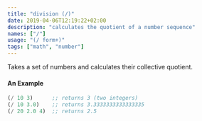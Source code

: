 ```yaml
---
title: "division (/)"
date: 2019-04-06T12:19:22+02:00
description: "calculates the quotient of a number sequence"
names: ["/"]
usage: "(/ form+)"
tags: ["math", "number"]
---
```

Takes a set of numbers and calculates their collective quotient.

#### An Example

~~~scheme
(/ 10 3)      ;; returns 3 (two integers)
(/ 10 3.0)    ;; returns 3.3333333333333335
(/ 20 2.0 4)  ;; returns 2.5
~~~
